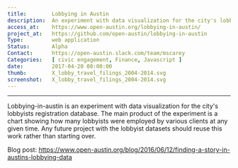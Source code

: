 ```yaml
---
title:        Lobbying in Austin
description:  An experiment with data visualization for the city's lobbyists registration database
access_at:    https://www.open-austin.org/lobbying-in-austin/
project_at:   https://github.com/open-austin/lobbying-in-austin
Type:         web application
Status:       Alpha
Contact:      https://open-austin.slack.com/team/mscarey
Categories:   [ civic engagement, Finance, Javascript ]
date:         2017-04-20 00:00:00
thumb:        X_lobby_travel_filings_2004-2014.svg
screenshot:   X_lobby_travel_filings_2004-2014.svg
---
```


*****************

Lobbying-in-austin is an experiment with data visualization for the city's lobbyists registration database. The main product of the experiment is a chart showing how many lobbyists were employed by various clients at any given time. Any future project with the lobbyist datasets should reuse this work rather than starting over.

Blog post: https://www.open-austin.org/blog/2016/06/12/finding-a-story-in-austins-lobbying-data
